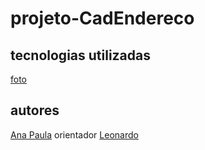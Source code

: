 # projeto-CadEndereco
## tecnologias utilizadas
[foto](img/Captura%20de%20tela%202023-10-03%20075058.png)


## autores 
[Ana Paula](https://github.com/anapaulacd)
orientador [Leonardo](https://github.com/LeonardoRochaMarista)
